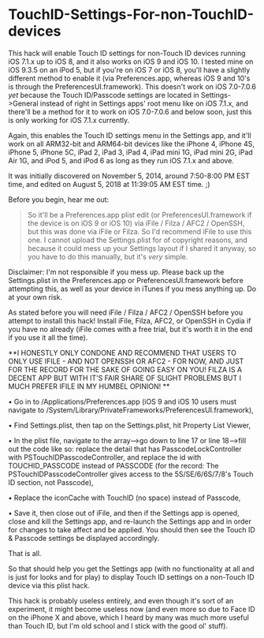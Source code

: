 # TouchID-Settings-For-non-TouchID-devices

This hack will enable Touch ID settings for non-Touch ID devices running iOS 7.1.x up to iOS 8, and it also works on iOS 9 and iOS 10. I tested mine on iOS 9.3.5 on an iPod 5, but if you're on iOS 7 or iOS 8, you'll have a slightly different method to enable it (via Preferences.app, whereas iOS 9 and 10's is through the PreferencesUI.framework). This doesn't work on iOS 7.0-7.0.6 *yet* because the Touch ID/Passcode settings are located in Settings->General instead of right in Settings apps' root menu like on iOS 7.1.x, and there'll be a method for it to work on iOS 7.0-7.0.6 and below soon, just this is only working for iOS 7.1.x currently.

Again, this enables the Touch ID settings menu in the Settings app, and it'll work on all ARM32-bit and ARM64-bit devices like the iPhone 4, iPhone 4S, iPhone 5, iPhone 5C, iPad 2, iPad 3, iPad 4, iPad mini 1G, iPad mini 2G, iPad Air 1G, and iPod 5, and iPod 6 as long as they run iOS 7.1.x and above.

It was initially discovered on November 5, 2014, around 7:50-8:00 PM EST time, and edited on August 5, 2018 at 11:39:05 AM EST time. ;)



Before you begin, hear me out:

> So it'll be a Preferences.app plist edit (or PreferencesUI.framework if the device is on iOS 9 or iOS 10) via iFile / Filza / AFC2 / OpenSSH, but this was done via iFile or Filza. So I'd recommend iFile to use this one.
> I cannot upload the Settings.plist for of copyright reasons, and because it could mess up your Settings layout if I shared it anyway, so you have to do this manually, but it's *very* simple.

Disclaimer: I'm not responsible if you mess up. Please back up the Settings.plist in the Preferences.app or PreferencesUI.framework before attempting this, as well as your device in iTunes if you mess anything up. Do at your own risk.

As stated before you will need iFile / Filza / AFC2 / OpenSSH before you attempt to install this hack! Install iFile, Filza, AFC2, or OpenSSH in Cydia if you have no already (iFile comes with a free trial, but it's worth it in the end if you use it all the time).

**I HONESTLY ONLY CONDONE AND RECOMMEND THAT USERS TO ONLY USE IFILE - AND NOT OPENSSH OR AFC2 - FOR NOW, AND JUST FOR THE RECORD FOR THE SAKE OF GOING EASY ON YOU! FILZA IS A DECENT APP BUT WITH IT'S FAIR SHARE OF SLIGHT PROBLEMS BUT I MUCH PREFER IFILE IN MY HUMBEL OPINION! **

• Go in to /Applications/Preferences.app (iOS 9 and iOS 10 users must navigate to /System/Library/PrivateFrameworks/PreferencesUI.framework),

• Find Settings.plist, then tap on the Settings.plist, hit Property List Viewer,

• In the plist file, navigate to the array—>go down to line 17 or line 18—>fill out the code like so: replace the detail that has PasscodeLockController with PSTouchIDPasscodeController, and replace the id with TOUCHID_PASSCODE instead of PASSCODE (for the record: The PSTouchIDPasscodeController gives access to the 5S/SE/6/6S/7/8's Touch ID section, not Passcode),

• Replace the iconCache with TouchID (no space) instead of Passcode,

• Save it, then close out of iFile, and then if the Settings app is opened, close and kill the Settings app, and re-launch the Settings app and in order for changes to take affect and be applied. You should then see the Touch ID & Passcode settings be displayed accordingly.

That is all.
 
So that should help you get the Settings app (with no functionality at all and is just for looks and for play) to display Touch ID settings on a non-Touch ID device via this plist hack.

This hack is probably useless entirely, and even though it's sort of an experiment, it might become useless now (and even more so due to Face ID on the iPhone X and above, which I heard by many was much more useful than Touch ID, but I'm old school and I stick with the good ol' stuff).
